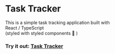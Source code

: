 # Task Tracker

This is a simple task tracking application built with  
React / TypeScript  
(styled with styled components 💅 )  

### Try it out: [Task Tracker](https://task-tracker-ebon.vercel.app/)
